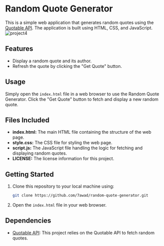 # Random Quote Generator

This is a simple web application that generates random quotes using the [Quotable API](https://api.quotable.io/random). The application is built using HTML, CSS, and JavaScript.
![project4](https://github.com/7awad/Random-Quote-Generator/assets/123418692/76541f51-c552-47b6-b3b6-6e1b47ccd9b7)

## Features
- Display a random quote and its author.
- Refresh the quote by clicking the "Get Quote" button.

## Usage
Simply open the `index.html` file in a web browser to use the Random Quote Generator. Click the "Get Quote" button to fetch and display a new random quote.

## Files Included
- **index.html:** The main HTML file containing the structure of the web page.
- **style.css:** The CSS file for styling the web page.
- **script.js:** The JavaScript file handling the logic for fetching and displaying random quotes.
- **LICENSE:** The license information for this project.

## Getting Started
1. Clone this repository to your local machine using:
   ```bash
   git clone https://github.com/7awad/random-quote-generator.git
   ```
2. Open the `index.html` file in your web browser.

## Dependencies
- [Quotable API](https://api.quotable.io/random): This project relies on the Quotable API to fetch random quotes.
